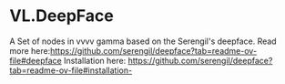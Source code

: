 # VL.DeepFace
A Set of nodes in vvvv gamma based on the Serengil's deepface. 
Read more here:https://github.com/serengil/deepface?tab=readme-ov-file#deepface
Installation here: https://github.com/serengil/deepface?tab=readme-ov-file#installation-
